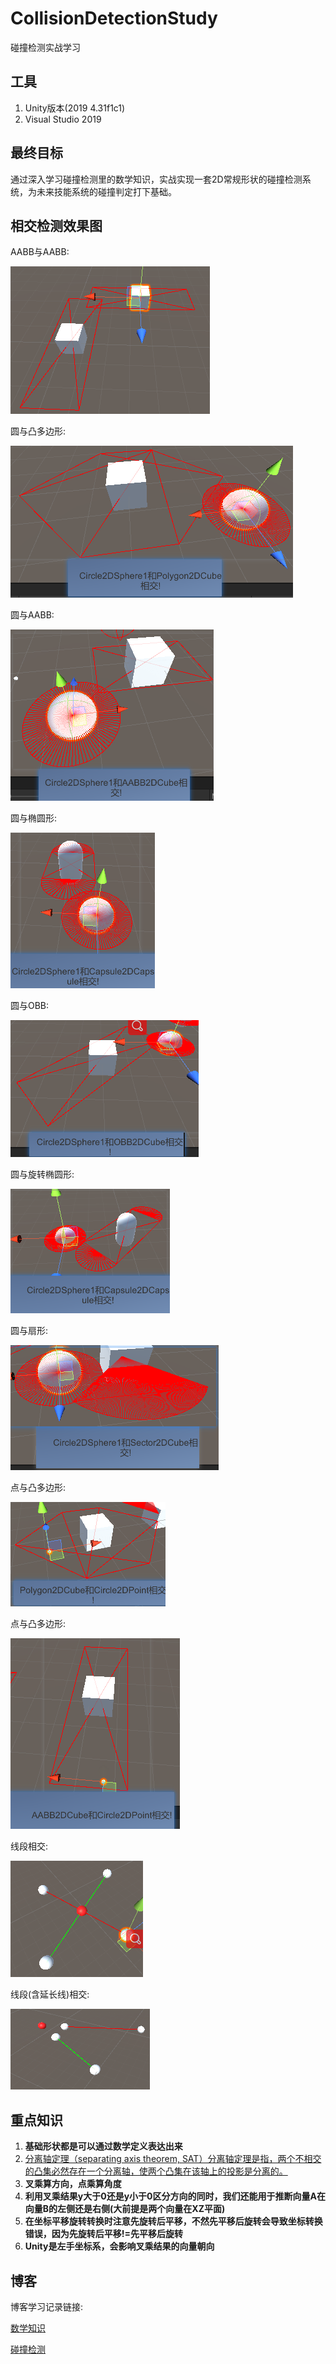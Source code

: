 # CollisionDetectionStudy
碰撞检测实战学习

## 工具

1. Unity版本(2019 4.31f1c1)
2. Visual Studio 2019

## 最终目标

通过深入学习碰撞检测里的数学知识，实战实现一套2D常规形状的碰撞检测系统，为未来技能系统的碰撞判定打下基础。

## 相交检测效果图

AABB与AABB:

![AABB2DIntersectionWithAABB2D](./Images/AABB2DIntersectionWithAABB2D.PNG)

圆与凸多边形:

![Circle2DIntersectionPolygon2D](./Images/Circle2DIntersectionPolygon2D.PNG)

圆与AABB:

![Circle2DIntersectionWithAABB](./Images/Circle2DIntersectionWithAABB.PNG)

圆与椭圆形:

![Circle2DIntersectionWithCapsule2D](./Images/Circle2DIntersectionWithCapsule2D.PNG)

圆与OBB:

![Circle2DIntersectionWithOBB2D](./Images/Circle2DIntersectionWithOBB2D.PNG)

圆与旋转椭圆形:

![Circle2DIntersectionWithRotateCapsule2D](./Images/Circle2DIntersectionWithRotateCapsule2D.PNG)

圆与扇形:

![Circle2DIntersectionWithSector2D](./Images/Circle2DIntersectionWithSector2D.PNG)

点与凸多边形:

![PointInPolygon](./Images/PointInPolygon.PNG)

点与凸多边形:

![PointIntersectionWithAABB2D](./Images/PointIntersectionWithAABB2D.PNG)

线段相交:

![LineIntersectionPointCapture](./Images/LineIntersectionPointCapture.PNG)

线段(含延长线)相交:

![LineIntersectionPoint2Capture](./Images/LineIntersectionPoint2Capture.PNG)

## 重点知识

1. **基础形状都是可以通过数学定义表达出来**
2. [分离轴定理（separating axis theorem, SAT）分离轴定理是指，两个不相交的凸集必然存在一个分离轴，使两个凸集在该轴上的投影是分离的。](https://blog.csdn.net/qq_37043683/article/details/80375691)
3. **叉乘算方向，点乘算角度**
4. **利用叉乘结果y大于0还是y小于0区分方向的同时，我们还能用于推断向量A在向量B的左侧还是右侧(大前提是两个向量在XZ平面)**
5. **在坐标平移旋转转换时注意先旋转后平移，不然先平移后旋转会导致坐标转换错误，因为先旋转后平移!=先平移后旋转**
6. **Unity是左手坐标系，会影响叉乘结果的向量朝向**

## 博客

博客学习记录链接:

[数学知识](http://tonytang1990.github.io/2022/02/21/数学知识/)

[碰撞检测](http://tonytang1990.github.io/2022/01/21/%E7%A2%B0%E6%92%9E%E6%A3%80%E6%B5%8B/#%E5%BD%A2%E7%8A%B6%E7%A2%B0%E6%92%9E%E6%A3%80%E6%B5%8B)